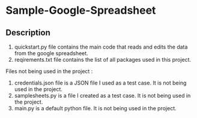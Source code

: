 # Sample-Google-Spreadsheet

## Description

1) quickstart.py file contains the main code that reads and edits the data from the google spreadsheet.
2) reqirements.txt file contains the list of all packages used in this project.

Files not being used in the project :
1) credentials.json file is a JSON file I used as a test case. It is not being used in the project.
2) samplesheets.py is a file I created as a test case. It is not being used in the project.
3) main.py is a default python file. It is not being used in the project.
